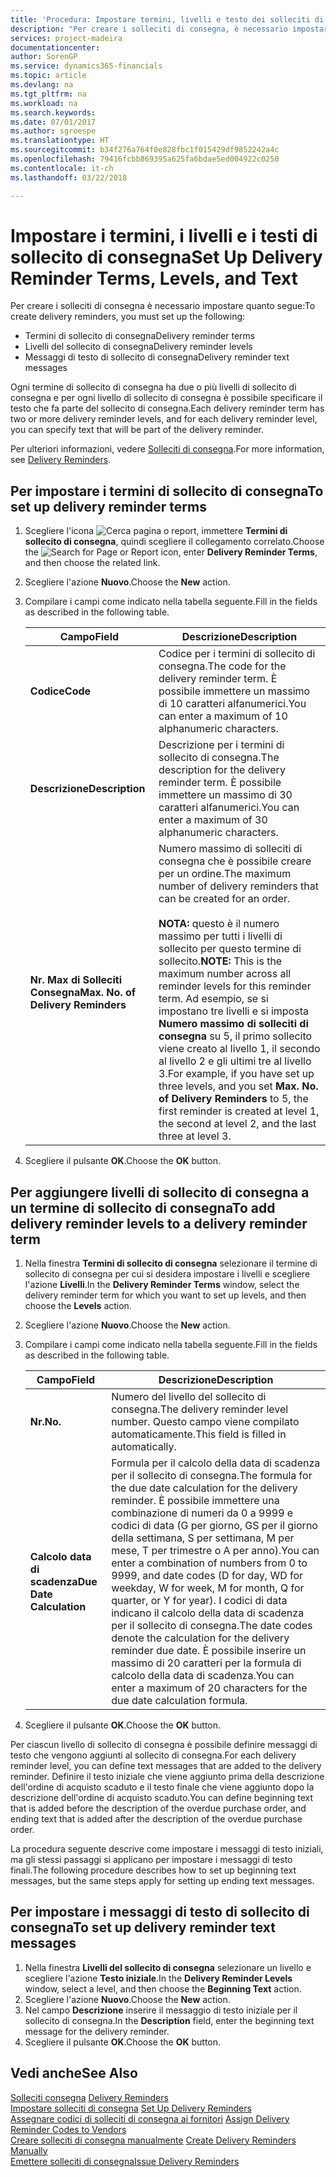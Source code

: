 ```yaml
---
title: 'Procedura: Impostare termini, livelli e testo dei solleciti di consegna'
description: "Per creare i solleciti di consegna, è necessario impostare i termini, i livelli e i testi dei solleciti di consegna. messaggi"
services: project-madeira
documentationcenter: 
author: SorenGP
ms.service: dynamics365-financials
ms.topic: article
ms.devlang: na
ms.tgt_pltfrm: na
ms.workload: na
ms.search.keywords: 
ms.date: 07/01/2017
ms.author: sgroespe
ms.translationtype: HT
ms.sourcegitcommit: b34f276a764f0e828fbc1f015429df9852242a4c
ms.openlocfilehash: 79416fcbb869395a625fa6bdae5ed004922c0250
ms.contentlocale: it-ch
ms.lasthandoff: 03/22/2018

---
```

# <a name="set-up-delivery-reminder-terms-levels-and-text"></a><span data-ttu-id="e5bbe-104">Impostare i termini, i livelli e i testi di sollecito di consegna</span><span class="sxs-lookup"><span data-stu-id="e5bbe-104">Set Up Delivery Reminder Terms, Levels, and Text</span></span>
<span data-ttu-id="e5bbe-105">Per creare i solleciti di consegna è necessario impostare quanto segue:</span><span class="sxs-lookup"><span data-stu-id="e5bbe-105">To create delivery reminders, you must set up the following:</span></span>  

- <span data-ttu-id="e5bbe-106">Termini di sollecito di consegna</span><span class="sxs-lookup"><span data-stu-id="e5bbe-106">Delivery reminder terms</span></span>  
- <span data-ttu-id="e5bbe-107">Livelli del sollecito di consegna</span><span class="sxs-lookup"><span data-stu-id="e5bbe-107">Delivery reminder levels</span></span>  
- <span data-ttu-id="e5bbe-108">Messaggi di testo di sollecito di consegna</span><span class="sxs-lookup"><span data-stu-id="e5bbe-108">Delivery reminder text messages</span></span>  

<span data-ttu-id="e5bbe-109">Ogni termine di sollecito di consegna ha due o più livelli di sollecito di consegna e per ogni livello di sollecito di consegna è possibile specificare il testo che fa parte del sollecito di consegna.</span><span class="sxs-lookup"><span data-stu-id="e5bbe-109">Each delivery reminder term has two or more delivery reminder levels, and for each delivery reminder level, you can specify text that will be part of the delivery reminder.</span></span>  

<span data-ttu-id="e5bbe-110">Per ulteriori informazioni, vedere [Solleciti di consegna](delivery-reminders.md).</span><span class="sxs-lookup"><span data-stu-id="e5bbe-110">For more information, see [Delivery Reminders](delivery-reminders.md).</span></span>  

## <a name="to-set-up-delivery-reminder-terms"></a><span data-ttu-id="e5bbe-111">Per impostare i termini di sollecito di consegna</span><span class="sxs-lookup"><span data-stu-id="e5bbe-111">To set up delivery reminder terms</span></span>  

1.  <span data-ttu-id="e5bbe-112">Scegliere l'icona ![Cerca pagina o report](../../media/ui-search/search_small.png "icona Cerca pagina o report"), immettere **Termini di sollecito di consegna**, quindi scegliere il collegamento correlato.</span><span class="sxs-lookup"><span data-stu-id="e5bbe-112">Choose the ![Search for Page or Report](../../media/ui-search/search_small.png "Search for Page or Report icon") icon, enter **Delivery Reminder Terms**, and then choose the related link.</span></span>  
2.  <span data-ttu-id="e5bbe-113">Scegliere l'azione **Nuovo**.</span><span class="sxs-lookup"><span data-stu-id="e5bbe-113">Choose the **New** action.</span></span>  
3.  <span data-ttu-id="e5bbe-114">Compilare i campi come indicato nella tabella seguente.</span><span class="sxs-lookup"><span data-stu-id="e5bbe-114">Fill in the fields as described in the following table.</span></span>  

    |<span data-ttu-id="e5bbe-115">Campo</span><span class="sxs-lookup"><span data-stu-id="e5bbe-115">Field</span></span>|<span data-ttu-id="e5bbe-116">Descrizione</span><span class="sxs-lookup"><span data-stu-id="e5bbe-116">Description</span></span>|  
    |---------------------------------|---------------------------------------|  
    |<span data-ttu-id="e5bbe-117">**Codice**</span><span class="sxs-lookup"><span data-stu-id="e5bbe-117">**Code**</span></span>|<span data-ttu-id="e5bbe-118">Codice per i termini di sollecito di consegna.</span><span class="sxs-lookup"><span data-stu-id="e5bbe-118">The code for the delivery reminder term.</span></span> <span data-ttu-id="e5bbe-119">È possibile immettere un massimo di 10 caratteri alfanumerici.</span><span class="sxs-lookup"><span data-stu-id="e5bbe-119">You can enter a maximum of 10 alphanumeric characters.</span></span>|  
    |<span data-ttu-id="e5bbe-120">**Descrizione**</span><span class="sxs-lookup"><span data-stu-id="e5bbe-120">**Description**</span></span>|<span data-ttu-id="e5bbe-121">Descrizione per i termini di sollecito di consegna.</span><span class="sxs-lookup"><span data-stu-id="e5bbe-121">The description for the delivery reminder term.</span></span> <span data-ttu-id="e5bbe-122">È possibile immettere un massimo di 30 caratteri alfanumerici.</span><span class="sxs-lookup"><span data-stu-id="e5bbe-122">You can enter a maximum of 30 alphanumeric characters.</span></span>|  
    |<span data-ttu-id="e5bbe-123">**Nr. Max di Solleciti Consegna**</span><span class="sxs-lookup"><span data-stu-id="e5bbe-123">**Max. No. of Delivery Reminders**</span></span>|<span data-ttu-id="e5bbe-124">Numero massimo di solleciti di consegna che è possibile creare per un ordine.</span><span class="sxs-lookup"><span data-stu-id="e5bbe-124">The maximum number of delivery reminders that can be created for an order.</span></span><br /><br /> <span data-ttu-id="e5bbe-125">**NOTA:** questo è il numero massimo per tutti i livelli di sollecito per questo termine di sollecito.</span><span class="sxs-lookup"><span data-stu-id="e5bbe-125">**NOTE:** This is the maximum number across all reminder levels for this reminder term.</span></span> <span data-ttu-id="e5bbe-126">Ad esempio, se si impostano tre livelli e si imposta **Numero massimo di solleciti di consegna** su 5, il primo sollecito viene creato al livello 1, il secondo al livello 2 e gli ultimi tre al livello 3.</span><span class="sxs-lookup"><span data-stu-id="e5bbe-126">For example, if you have set up three levels, and you set **Max. No. of Delivery Reminders** to 5, the first reminder is created at level 1, the second at level 2, and the last three at level 3.</span></span>|  

4.  <span data-ttu-id="e5bbe-127">Scegliere il pulsante **OK**.</span><span class="sxs-lookup"><span data-stu-id="e5bbe-127">Choose the **OK** button.</span></span>  

## <a name="to-add-delivery-reminder-levels-to-a-delivery-reminder-term"></a><span data-ttu-id="e5bbe-128">Per aggiungere livelli di sollecito di consegna a un termine di sollecito di consegna</span><span class="sxs-lookup"><span data-stu-id="e5bbe-128">To add delivery reminder levels to a delivery reminder term</span></span>  

1.  <span data-ttu-id="e5bbe-129">Nella finestra **Termini di sollecito di consegna** selezionare il termine di sollecito di consegna per cui si desidera impostare i livelli e scegliere l'azione **Livelli**.</span><span class="sxs-lookup"><span data-stu-id="e5bbe-129">In the **Delivery Reminder Terms** window, select the delivery reminder term for which you want to set up levels, and then choose the **Levels** action.</span></span>  
2.  <span data-ttu-id="e5bbe-130">Scegliere l'azione **Nuovo**.</span><span class="sxs-lookup"><span data-stu-id="e5bbe-130">Choose the **New** action.</span></span>  
3.  <span data-ttu-id="e5bbe-131">Compilare i campi come indicato nella tabella seguente.</span><span class="sxs-lookup"><span data-stu-id="e5bbe-131">Fill in the fields as described in the following table.</span></span>  

    |<span data-ttu-id="e5bbe-132">Campo</span><span class="sxs-lookup"><span data-stu-id="e5bbe-132">Field</span></span>|<span data-ttu-id="e5bbe-133">Descrizione</span><span class="sxs-lookup"><span data-stu-id="e5bbe-133">Description</span></span>|  
    |---------------------------------|---------------------------------------|  
    |<span data-ttu-id="e5bbe-134">**Nr.**</span><span class="sxs-lookup"><span data-stu-id="e5bbe-134">**No.**</span></span>|<span data-ttu-id="e5bbe-135">Numero del livello del sollecito di consegna.</span><span class="sxs-lookup"><span data-stu-id="e5bbe-135">The delivery reminder level number.</span></span> <span data-ttu-id="e5bbe-136">Questo campo viene compilato automaticamente.</span><span class="sxs-lookup"><span data-stu-id="e5bbe-136">This field is filled in automatically.</span></span>|  
    |<span data-ttu-id="e5bbe-137">**Calcolo data di scadenza**</span><span class="sxs-lookup"><span data-stu-id="e5bbe-137">**Due Date Calculation**</span></span>|<span data-ttu-id="e5bbe-138">Formula per il calcolo della data di scadenza per il sollecito di consegna.</span><span class="sxs-lookup"><span data-stu-id="e5bbe-138">The formula for the due date calculation for the delivery reminder.</span></span> <span data-ttu-id="e5bbe-139">È possibile immettere una combinazione di numeri da 0 a 9999 e codici di data (G per giorno, GS per il giorno della settimana, S per settimana, M per mese, T per trimestre o A per anno).</span><span class="sxs-lookup"><span data-stu-id="e5bbe-139">You can enter a combination of numbers from 0 to 9999, and date codes (D for day, WD for weekday, W for week, M for month, Q for quarter, or Y for year).</span></span> <span data-ttu-id="e5bbe-140">I codici di data indicano il calcolo della data di scadenza per il sollecito di consegna.</span><span class="sxs-lookup"><span data-stu-id="e5bbe-140">The date codes denote the calculation for the delivery reminder due date.</span></span> <span data-ttu-id="e5bbe-141">È possibile inserire un massimo di 20 caratteri per la formula di calcolo della data di scadenza.</span><span class="sxs-lookup"><span data-stu-id="e5bbe-141">You can enter a maximum of 20 characters for the due date calculation formula.</span></span>|  

4.  <span data-ttu-id="e5bbe-142">Scegliere il pulsante **OK**.</span><span class="sxs-lookup"><span data-stu-id="e5bbe-142">Choose the **OK** button.</span></span>  

<span data-ttu-id="e5bbe-143">Per ciascun livello di sollecito di consegna è possibile definire messaggi di testo che vengono aggiunti al sollecito di consegna.</span><span class="sxs-lookup"><span data-stu-id="e5bbe-143">For each delivery reminder level, you can define text messages that are added to the delivery reminder.</span></span> <span data-ttu-id="e5bbe-144">Definire il testo iniziale che viene aggiunto prima della descrizione dell'ordine di acquisto scaduto e il testo finale che viene aggiunto dopo la descrizione dell'ordine di acquisto scaduto.</span><span class="sxs-lookup"><span data-stu-id="e5bbe-144">You can define beginning text that is added before the description of the overdue purchase order, and ending text that is added after the description of the overdue purchase order.</span></span>  

<span data-ttu-id="e5bbe-145">La procedura seguente descrive come impostare i messaggi di testo iniziali, ma gli stessi passaggi si applicano per impostare i messaggi di testo finali.</span><span class="sxs-lookup"><span data-stu-id="e5bbe-145">The following procedure describes how to set up beginning text messages, but the same steps apply for setting up ending text messages.</span></span>  

## <a name="to-set-up-delivery-reminder-text-messages"></a><span data-ttu-id="e5bbe-146">Per impostare i messaggi di testo di sollecito di consegna</span><span class="sxs-lookup"><span data-stu-id="e5bbe-146">To set up delivery reminder text messages</span></span>  

1.  <span data-ttu-id="e5bbe-147">Nella finestra **Livelli del sollecito di consegna** selezionare un livello e scegliere l'azione **Testo iniziale**.</span><span class="sxs-lookup"><span data-stu-id="e5bbe-147">In the **Delivery Reminder Levels** window, select a level, and then choose the **Beginning Text** action.</span></span>  
2.  <span data-ttu-id="e5bbe-148">Scegliere l'azione **Nuovo**.</span><span class="sxs-lookup"><span data-stu-id="e5bbe-148">Choose the **New** action.</span></span>  
3.  <span data-ttu-id="e5bbe-149">Nel campo **Descrizione** inserire il messaggio di testo iniziale per il sollecito di consegna.</span><span class="sxs-lookup"><span data-stu-id="e5bbe-149">In the **Description** field, enter the beginning text message for the delivery reminder.</span></span>  
4.  <span data-ttu-id="e5bbe-150">Scegliere il pulsante **OK**.</span><span class="sxs-lookup"><span data-stu-id="e5bbe-150">Choose the **OK** button.</span></span>  

## <a name="see-also"></a><span data-ttu-id="e5bbe-151">Vedi anche</span><span class="sxs-lookup"><span data-stu-id="e5bbe-151">See Also</span></span>  
 <span data-ttu-id="e5bbe-152">[Solleciti consegna](delivery-reminders.md) </span><span class="sxs-lookup"><span data-stu-id="e5bbe-152">[Delivery Reminders](delivery-reminders.md) </span></span>  
 <span data-ttu-id="e5bbe-153">[Impostare solleciti di consegna](how-to-set-up-delivery-reminders.md) </span><span class="sxs-lookup"><span data-stu-id="e5bbe-153">[Set Up Delivery Reminders](how-to-set-up-delivery-reminders.md) </span></span>  
 <span data-ttu-id="e5bbe-154">[Assegnare codici di solleciti di consegna ai fornitori](how-to-assign-delivery-reminder-codes-to-vendors.md) </span><span class="sxs-lookup"><span data-stu-id="e5bbe-154">[Assign Delivery Reminder Codes to Vendors](how-to-assign-delivery-reminder-codes-to-vendors.md) </span></span>  
 <span data-ttu-id="e5bbe-155">[Creare solleciti di consegna manualmente](how-to-create-delivery-reminders-manually.md) </span><span class="sxs-lookup"><span data-stu-id="e5bbe-155">[Create Delivery Reminders Manually](how-to-create-delivery-reminders-manually.md) </span></span>  
 [<span data-ttu-id="e5bbe-156">Emettere solleciti di consegna</span><span class="sxs-lookup"><span data-stu-id="e5bbe-156">Issue Delivery Reminders</span></span>](how-to-issue-delivery-reminders.md)


